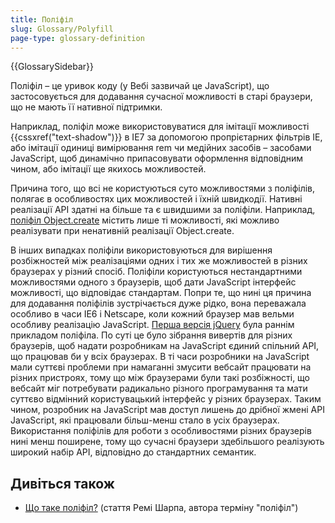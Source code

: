 ```yaml
---
title: Поліфіл
slug: Glossary/Polyfill
page-type: glossary-definition
---
```


{{GlossarySidebar}}

Поліфіл – це уривок коду (у Вебі зазвичай це JavaScript), що застосовується для додавання сучасної можливості в старі браузери, що не мають її нативної підтримки.

Наприклад, поліфіл може використовуватися для імітації можливості {{cssxref("text-shadow")}} в IE7 за допомогою пропрієтарних фільтрів IE, або імітації одиниці вимірювання rem чи медійних засобів – засобами JavaScript, щоб динамічно припасовувати оформлення відповідним чином, або імітації ще якихось можливостей.

Причина того, що всі не користуються суто можливостями з поліфілів, полягає в особливостях цих можливостей і їхній швидкодії. Нативні реалізації API здатні на більше та є швидшими за поліфіли. Наприклад, [поліфіл Object.create](/uk/docs/Web/JavaScript/Reference/Global_Objects/Object/create#dyvitsia-takozh) містить лише ті можливості, які можливо реалізувати при ненативній реалізації Object.create.

В інших випадках поліфіли використовуються для вирішення розбіжностей між реалізаціями одних і тих же можливостей в різних браузерах у різний спосіб. Поліфіли користуються нестандартними можливостями одного з браузерів, щоб дати JavaScript інтерфейс можливості, що відповідає стандартам. Попри те, що нині ця причина для додавання поліфілів зустрічається дуже рідко, вона переважала особливо в часи IE6 і Netscape, коли кожний браузер мав вельми особливу реалізацію JavaScript. [Перша версія jQuery](https://ajax.googleapis.com/ajax/libs/jquery/1.12.4/jquery.js) була раннім прикладом поліфіла. По суті це було зібрання вивертів для різних браузерів, щоб надати розробникам на JavaScript єдиний спільний API, що працював би у всіх браузерах. В ті часи розробники на JavaScript мали суттєві проблеми при намаганні змусити вебсайт працювати на різних пристроях, тому що між браузерами були такі розбіжності, що вебсайт міг потребувати радикально різного програмування та мати суттєво відмінний користувацький інтерфейс у різних браузерах. Таким чином, розробник на JavaScript мав доступ лишень до дрібної жмені API JavaScript, які працювали більш-менш стало в усіх браузерах. Використання поліфілів для роботи з особливостями різних браузерів нині менш поширене, тому що сучасні браузери здебільшого реалізують широкий набір API, відповідно до стандартних семантик.

## Дивіться також

- [Що таке поліфіл?](https://remysharp.com/2010/10/08/what-is-a-polyfill) (стаття Ремі Шарпа, автора терміну "поліфіл")
